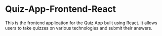 # Quiz-App-Frontend-React

This is the frontend application for the Quiz App built using React. It allows users to take quizzes on various technologies and submit their answers.
